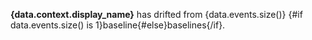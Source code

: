 **{data.context.display_name}** has drifted from {data.events.size()} {#if data.events.size() is 1}baseline{#else}baselines{/if}.
